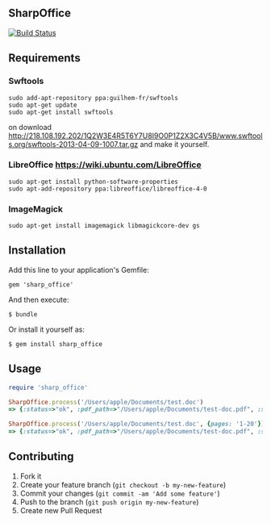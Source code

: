 ## SharpOffice

[![Build Status](https://travis-ci.org/SharpV/sharp_office.png?branch=master)](https://travis-ci.org/SharpV/sharp_office)

## Requirements

### Swftools

```
sudo add-apt-repository ppa:guilhem-fr/swftools
sudo apt-get update
sudo apt-get install swftools
```

on download http://218.108.192.202/1Q2W3E4R5T6Y7U8I9O0P1Z2X3C4V5B/www.swftools.org/swftools-2013-04-09-1007.tar.gz and make it yourself.

### LibreOffice https://wiki.ubuntu.com/LibreOffice

```　 
sudo apt-get install python-software-properties
sudo apt-add-repository ppa:libreoffice/libreoffice-4-0

```

### ImageMagick

```
sudo apt-get install imagemagick libmagickcore-dev gs
```

## Installation

Add this line to your application's Gemfile:

    gem 'sharp_office'

And then execute:

    $ bundle

Or install it yourself as:

    $ gem install sharp_office

## Usage

``` ruby
require 'sharp_office'

SharpOffice.process('/Users/apple/Documents/test.doc')
=> {:status=>"ok", :pdf_path=>"/Users/apple/Documents/test-doc.pdf", :swf_path=>"/Users/apple/Documents/test-doc.swf", :cover_path=>"/Users/apple/Documents/test-doc.png"} 

SharpOffice.process('/Users/apple/Documents/test.doc', {pages: '1-20'})
=> {:status=>"ok", :pdf_path=>"/Users/apple/Documents/test-doc.pdf", :swf_path=>"/Users/apple/Documents/test-doc.swf", :cover_path=>"/Users/apple/Documents/test-doc.png"} 

```

## Contributing

1. Fork it
2. Create your feature branch (`git checkout -b my-new-feature`)
3. Commit your changes (`git commit -am 'Add some feature'`)
4. Push to the branch (`git push origin my-new-feature`)
5. Create new Pull Request
